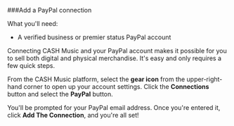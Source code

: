 ###Add a PayPal connection

What you'll need:

- A verified business or premier status PayPal account

Connecting CASH Music and your PayPal account makes it possible for you to sell both digital and physical merchandise. It's easy and only requires a few quick steps.

From the CASH Music platform, select the **gear icon** from the upper-right-hand corner to open up your account settings. Click the **Connections** button and select the **PayPal** button.

You'll be prompted for your PayPal email address. Once you're entered it, click **Add The Connection**, and you're all set!
